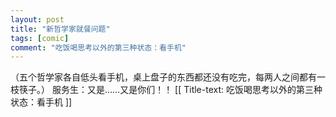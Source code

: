 ```yaml
---
layout: post
title: "新哲学家就餐问题"
tags: [comic]
comment: "吃饭喝思考以外的第三种状态：看手机"
---
```

（五个哲学家各自低头看手机，桌上盘子的东西都还没有吃完，每两人之间都有一枝筷子。）
服务生：又是……又是你们！！
[[ Title-text: 吃饭喝思考以外的第三种状态：看手机 ]]
